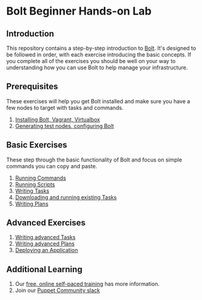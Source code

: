 # Bolt Beginner Hands-on Lab

## Introduction

This repository contains a step-by-step introduction to [Bolt](https://github.com/puppetlabs/bolt). It's designed to be followed in order, with each exercise introducing the basic concepts. If you complete all of the exercises you should be well on your way to understanding how you can use Bolt to help manage your infrastructure.  

## Prerequisites

These exercises will help you get Bolt installed and make sure you have a few nodes to target with tasks and commands. 

1. [Installing Bolt, Vagrant, Virtualbox](01-installing-bolt)
1. [Generating test nodes, configuring Bolt](02-acquiring-nodes)

## Basic Exercises

These step through the basic functionality of Bolt and focus on simple commands you can copy and paste.

1. [Running Commands](03-running-commands)
1. [Running Scripts](04-running-scripts)
1. [Writing Tasks](05-writing-tasks)
1. [Downloading and running existing Tasks](06-downloading-and-running-existing-tasks)
1. [Writing Plans](07-writing-plans)

## Advanced Exercises
1. [Writing advanced Tasks](08-writing-advanced-tasks)
1. [Writing advanced Plans](09-writing-advanced-plans)
1. [Deploying an Application](10-deploying-an-application)

## Additional Learning 

1. Our [free, online self-paced training](https://learn.puppet.com/course-catalog) has more information.
1. Join our [Puppet Community slack](https://puppet.com/blog/welcome-puppet-community-slack)
